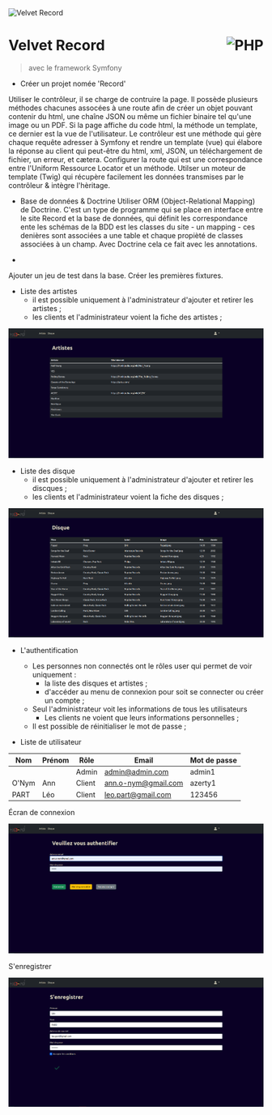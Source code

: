 <img src="https://github.com/MiKL5/afpaDev/blob/master/src/img/record-transparent.png" alt="Velvet Record" title="Velvet Record" widht="1024px" height="autoo">

# **Velvet Record** <img align="right" src="https://github.com/MiKL5/afpaDev/blob/master/src/img/php_anim.jpg" alt="PHP" title="PHP" widht="auto" height="64px">

> avec le framework Symfony

- Créer un projet nomée 'Record'

Utiliser le contrôleur, il se charge de contruire la page.
Il possède plusieurs méthodes chacunes assocées à une route afin de créer un objet pouvant contenir du html, une chaîne JSON ou même un fichier binaire tel qu'une image ou un PDF.
Si la page affiche du code html, la méthode un template, ce dernier est la vue de l'utilisateur.
Le contrôleur est une méthode qui gère chaque requête adresser à Symfony et rendre un template (vue) qui élabore la réponse au client qui peut-être du html, xml, JSON, un téléchargement de fichier, un erreur, et cætera.
Configurer la route qui est une correspondance entre l'Uniform Ressource Locator et un méthode.
Utilser un moteur de template (Twig) qui récupère facilement les données transmises par le contrôleur & intègre l'hèritage.

- Base de données & Doctrine
Utiliser ORM (Object-Relational Mapping) de Doctrine.
C'est un type de programme qui se place en interface entre le site Record et la base de données, qui définit les correspondance ente les schémas de la BDD est les classes du site - un mapping - ces denières sont associées a une table et chaque propièté de classes associées à un champ. Avec Doctrine cela ce fait avec les annotations.
*
Ajouter un jeu de test dans la base.
Créer les premières fixtures.

- Liste des artistes
    - il est possible uniquement à l'administrateur d'ajouter et retirer les artistes ;
    - les clients et l'administrateur voient la fiche des artistes ;

<img src="..\src\screenshot\record\artists.png" alt="Artists" title="Artists" widht="1024px" height="auto">


- Liste des disque
    - il est possible uniquement à l'administrateur d'ajouter et retirer les discques ;
    - les clients et l'administrateur voient la fiche des disques ;

<img src="..\src\screenshot\record\discs.png" alt="Discs" title="Discs" widht="1024px" height="auto">


- L'authentification
    - Les personnes non connectés ont le rôles user qui permet de voir uniquement :
        - la liste des disques et artistes ;
        - d'accéder au menu de connexion pour soit se connecter ou créer un compte ;
    - Seul l'administrateur voit les informations de tous les utilisateurs
        - Les clients ne voient que leurs informations personnelles ;
    - Il est possible de réinitialiser le mot de passe ;

- Liste de utilisateur

| Nom | Prénom | Rôle | Email | Mot de passe |
|---|---|---|---|---|
| | | Admin | admin@admin.com | admin1 |
| O'Nym | Ann | Client | ann.o-nym@gmail.com | azerty1 |
| PART | Léo | Client | leo.part@gmail.com | 123456 |

Écran de connexion

<img src="..\src\screenshot\record\authentication.png" alt="Authentification" title="Authentification" widht="1024px" height="auto">

S'enregistrer

<img src="..\src\screenshot\record\register.png" alt="Register" title="Regitster" widht="1024px" height="auto">